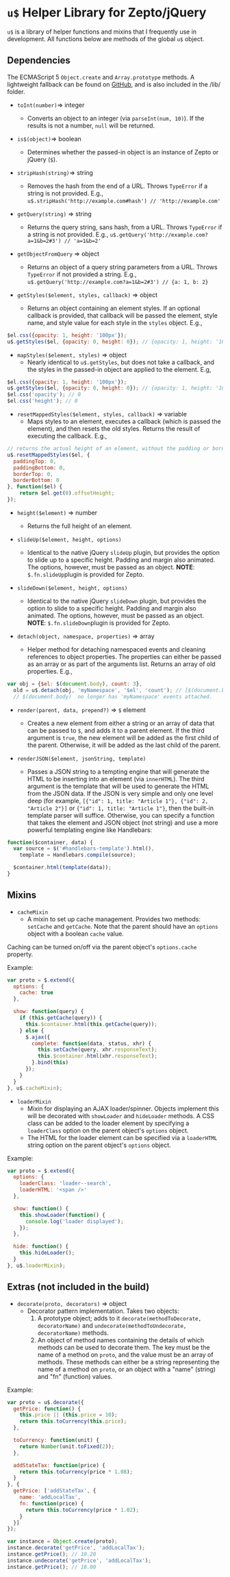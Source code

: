# `u$` Helper Library for Zepto/jQuery
`u$` is a library of helper functions and mixins that I frequently use in development. All functions below are methods of the global `u$` object.

## Dependencies
The ECMAScript 5 `Object.create` and `Array.prototype` methods. A lightweight fallback can be found on [GitHub](https://github.com/mwistrand/Light-ECMAScript5-Shim), and is also included in the /lib/ folder.

- `toInt(number)`=> integer
  * Converts an object to an integer (via `parseInt(num, 10)`). If the results is not a number, `null` will be returned.

- `is$(object)`=> boolean
  * Determines whether the passed-in object is an instance of Zepto or jQuery (`$`).

- `stripHash(string)`=> string
  * Removes the hash from the end of a URL. Throws `TypeError` if a string is not provided. E.g.,
`u$.stripHash('http://example.com#hash') // 'http://example.com'`

- `getQuery(string)` => string
  * Returns the query string, sans hash, from a URL. Throws `TypeError` if a  string is not provided. E.g.,
`u$.getQuery('http://example.com?a=1&b=2#3') // 'a=1&b=2'`

- `getObjectFromQuery` => object
  * Returns an object of a query string parameters from a URL. Throws `TypeError` if not provided a string. E.g.,
`u$.getQuery('http://example.com?a=1&b=2#3') // {a: 1, b: 2}`

- `getStyles($element, styles, callback)` => object
  * Returns an object containing an element styles. If an optional callback is provided, that callback will be passed the element, style name, and style value for each style in the `styles` object. E.g.,

```javascript
$el.css({opacity: 1, height: '100px'});
u$.getStyles($el, {opacity: 0, height: 0}); // {opacity: 1, height: '100px'}
```

- `mapStyles($element, styles)` => object
  * Nearly identical to `u$.getStyles`, but does not take a callback, and the styles in the passed-in object are applied to the element. E.g,

```javascript
$el.css({opacity: 1, height: '100px'});
u$.getStyles($el, {opacity: 0, height: 0}); // {opacity: 1, height: '100px'}
$el.css('opacity'); // 0
$el.css('height'); // 0
```

- `resetMappedStyles($element, styles, callback)` => variable
  * Maps styles to an element, executes a callback (which is passed the element), and then resets the old styles. Returns the result of executing the callback. E.g.,

```javascript
// returns the actual height of an element, without the padding or border
u$.resetMappedStyles($el, {
  paddingTop: 0,
  paddingBottom: 0,
  borderTop: 0,
  borderBottom: 0
}, function($el) {
    return $el.get(0).offsetHeight;
});
```

- `height($element)` => number
  * Returns the full height of an element.

- `slideUp($element, height, options)`
  * Identical to the native jQuery `slideUp` plugin, but provides the option to slide up to a specific height. Padding and margin also animated. The options, however, must be passed as an object. **NOTE**: `$.fn.slideUp`plugin is provided for Zepto.

- `slideDown($element, height, options)`
  * Identical to the native jQuery `slideDown` plugin, but provides the option to slide to a specific height. Padding and margin also animated. The options, however, must be passed as an object. **NOTE**: `$.fn.slideDown`plugin is provided for Zepto.

- `detach(object, namespace, properties)` => array
  * Helper method for detaching namespaced events and cleaning references to object properties. The properties can either be passed as an array or as part of the arguments list. Returns an array of old properties. E.g.,

```javascript
var obj = {$el: $(document.body), count: 3},
  old = u$.detach(obj, 'myNamespace', '$el', 'count'); // [$(document.body), 3]
  // $(document.body)  no longer has 'myNamespace' events attached.
```

- `render(parent, data, prepend?)` => `$` element
  * Creates a new element from either a string or an array of data that can be passed to `$`, and adds it to a parent element. If the third argument is `true`, the new element will be added as the first child of the parent. Otherwise, it will be added as the last child of the parent.

- `renderJSON($element, jsonString, template)`
  * Passes a JSON string to a tempting engine that will generate the HTML to be inserting into an element (via `innerHTML`). The third argument is the template that will be used to generate the HTML from the JSON data. If the JSON is very simple and only one level deep (for example, `[{"id": 1, title: "Article 1"}, {"id": 2, "Article 2"}]` or `{"id": 1, title: "Article 1"}`, then the built-in template parser will suffice. Otherwise, you can specify a function that takes the element and JSON object (not string) and use a more powerful templating engine like Handlebars:

```javascript
function($container, data) {
  var source = $('#handlebars-template').html(),
    template = Handlebars.compile(source);

  $container.html(template(data));
}
```

## Mixins
- `cacheMixin`
  * A mixin to set up cache management. Provides two methods: `setCache` and `getCache`. Note that the parent should have an `options` object with a boolean `cache` value.

Caching can be turned on/off via the parent object's `options.cache` property.

Example:

```javascript
var proto = $.extend({
  options: {
    cache: true
  },

  show: function(query) {
    if (this.getCache(query)) {
      this.$container.html(this.getCache(query));
    } else {
      $.ajax({
        complete: function(data, status, xhr) {
          this.setCache(query, xhr.responseText);
          this.$container.html(xhr.responseText);
        }.bind(this)
      });
    }
  }
}, u$.cacheMixin);
```
- `loaderMixin`
  * Mixin for displaying an AJAX loader/spinner. Objects implement this will be decorated with `showLoader` and `hideLoader` methods. A CSS class can be added to the loader element by specifying a `loaderClass` option on the parent object's `options` object.
  * The HTML for the loader element can be specified via a `loaderHTML` string option on the parent object's `options` object.

Example:

```javascript
var proto = $.extend({
  options: {
    loaderClass: 'loader--search',
    loaderHTML: '<span />'
  },

  show: function() {
    this.showLoader(function() {
      console.log('loader displayed');
    });
  },

  hide: function() {
    this.hideLoader();
  }
}, u$.loaderMixin);
```

## Extras (not included in the build)
- `decorate(proto, decorators)` => object
  * Decorator pattern implementation. Takes two objects:
    1. A prototype object; adds to it `decorate(methodToDecorate, decoratorName)` and `undecorate(methodToUndecorate, decoratorName)` methods.
    2. An object of method names containing the details of which methods can be used to decorate them. The key must be the name of a method on `proto`, and the value must be an array of methods. These methods can either be a string representing the name of a method on `proto`, or an object with a "name" (string) and "fn" (function) values.

Example:

```javascript
var proto = u$.decorate({
  getPrice: function() {
    this.price || (this.price = 10);
    return this.toCurrency(this.price);
  },

  toCurrency: function(unit) {
    return Number(unit.toFixed(2));
  },

  addStateTax: function(price) {
    return this.toCurrency(price * 1.08);
  }
}, {
  getPrice: ['addStateTax', {
    name: 'addLocalTax',
    fn: function(price) {
      return this.toCurrency(price * 1.02);
    }
  }]
});

var instance = Object.create(proto);
instance.decorate('getPrice', 'addLocalTax');
instance.getPrice(); // 10.20
instance.undecorate('getPrice', 'addLocalTax');
instance.getPrice(); // 10.00
```